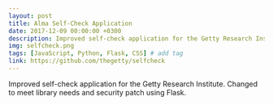 ```yaml
---
layout: post
title: Alma Self-Check Application
date: 2017-12-09 00:00:00 +0300
description: Improved self-check application for the Getty Research Institute. Changed to meet library needs and security patch using Flask.
img: selfcheck.png
tags: [JavaScript, Python, Flask, CSS] # add tag
link: https://github.com/thegetty/selfcheck
---
```


Improved self-check application for the Getty Research Institute. Changed to meet library needs and security patch using Flask.
